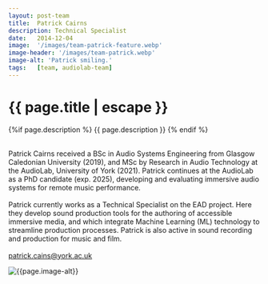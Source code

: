 ```yaml
---
layout: post-team
title:  Patrick Cairns
description: Technical Specialist
date:   2014-12-04
image:  '/images/team-patrick-feature.webp'
image-header: '/images/team-patrick.webp'
image-alt: 'Patrick smiling.'
tags:   [team, audiolab-team]
---
```


<!-- begin hero -->
  <div class="container">
    <div class="row">
      <div class="col col-12">
        <div class="hero2__inner">
          <div class="hero2__left">
            <h1 class="post__title">{{ page.title | escape }}</h1>
          {%if page.description %}
            {{ page.description }}
          {% endif %}
          <br><br>
          <p>Patrick Cairns received a BSc in Audio Systems Engineering from Glasgow Caledonian University (2019), and MSc by Research in Audio Technology at the AudioLab, University of York (2021). Patrick continues at the AudioLab as a PhD candidate (exp. 2025), developing and evaluating immersive audio systems for remote music performance.
          <br><br>
          Patrick currently works as a Technical Specialist on the EAD project. Here they develop sound production tools for the authoring of accessible immersive media, and which integrate Machine Learning (ML) technology to streamline production processes. Patrick is also active in sound recording and production for music and film.
          <br><br>
          <a href = "mailto: patrick.cains@york.ac.uk">patrick.cains@york.ac.uk</a>
          </p>
           </div>
          <div class="hero2__right">
              <img class="lazy" data-src="{{page.image-header}}" alt="{{page.image-alt}}">
        </div>
      </div>
    </div>
  </div>
